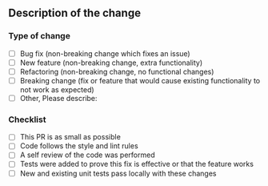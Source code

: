 ## Description of the change

<!--
Please include a summary of the change and which issue resolve. Please also include relevant motivation and context. List any dependencies that are required for this change.
-->

### Type of change

 * [ ] Bug fix (non-breaking change which fixes an issue)
 * [ ] New feature (non-breaking change, extra functionality)
 * [ ] Refactoring (non-breaking change, no functional changes)
 * [ ] Breaking change (fix or feature that would cause existing functionality to not work as expected)
 * [ ] Other, Please describe:
 
### Checklist

 * [ ] This PR is as small as possible
 * [ ] Code follows the style and lint rules
 * [ ] A self review of the code was performed
 * [ ] Tests were added to prove this fix is effective or that the feature works
 * [ ] New and existing unit tests pass locally with these changes
